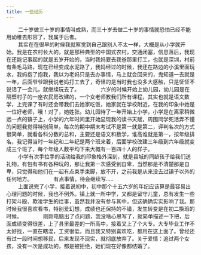 ```yaml
---
title: 一些经历
---
```


&nbsp;&nbsp;&nbsp;&nbsp;&nbsp;&nbsp;&nbsp;&nbsp;二十岁做三十岁的事情叫成熟，而三十岁去做二十岁的事情就恐怕已经不能用幼稚去形容了，我属于后者。  
&nbsp;&nbsp;&nbsp;&nbsp;&nbsp;&nbsp;&nbsp;&nbsp;其实在在很早的时候我就察觉到自己跟别人不太一样，大概是从小学就开始。我是在农村长大的，就是那种典型的中国式农村，交通闭塞，信息落后，我现在还能记事起的就是五岁开始的，当时我妈要去我爸那里打工，也就是深圳，村前有条毛马路，现在已经变成水泥路了，我妈经过的时候，我还在路边的小溪里面玩水，我妈抱了抱我，我以为老妈只是去办事情，马上就会回来的，鬼知道一去就是一年，后面爷爷跟我说老妈打工去了，奇怪的是当时我也没多大感触，只是怔怔不说话了一会儿，就继续玩去了。　　
&nbsp;&nbsp;&nbsp;&nbsp;&nbsp;&nbsp;&nbsp;&nbsp;六岁的时候开始上幼儿园，幼儿园是在隔壁村子的一座农民房改建的，一个女老师教我们所有课程，其实也就是语文数学，上完课了有时还会带我们去她家吃饭，她家就在学校附近，在我的印象中她是一位好老师，哦！对了，她姓张。幼儿园待了一年开始上小学，小学是在离家稍微远一点的镇子上，小学的六年时间里开始显现我的读书天赋，周围同学死活弄不懂的问题我觉得特别简单。每次的期中期末考试不是第一就是第二，评判名次的方式很简单，就看各科分数的总和，主要还是语文和数学，谁高谁就是第一，按年级排名，我记得当时一年纪和二年纪是两个班来着，后面学校改建三年级到六年级就变成三个班了，每个年级人数平均下来大概有一百四十人的样子。  
&nbsp;&nbsp;&nbsp;&nbsp;&nbsp;&nbsp;&nbsp;&nbsp;小学有次手拉手的活动给我的印象格外深刻，就是县城的同龄孩子给我们送礼物，有包有书有各种玩的，那让我第一次感受到自卑，当然那是不清楚那是自卑，只觉得和他们在一起有点束手束脚，放不开，之前我是从来没去过镇子以外的任何地方。　　
&nbsp;&nbsp;&nbsp;&nbsp;&nbsp;&nbsp;&nbsp;&nbsp;有点事情，待会继续写.....  
&nbsp;&nbsp;&nbsp;&nbsp;&nbsp;&nbsp;&nbsp;&nbsp;上面说完了小学，接着说初中，初中那个十五六岁的年纪应该算是最容易出心理问题的时候，我也不例外。镇上就一所中学，又都是留守儿童，总有发生一些打架斗殴、欺凌学生的烂事，虽然我并没有参与其中，但这确确实实影响了我。那时候我很喜欢看书，特别爱幻想，成绩也还保持的不错，发生转变是在初二换班的时候。　　
&nbsp;&nbsp;&nbsp;&nbsp;&nbsp;&nbsp;&nbsp;&nbsp;刚刚电脑出了点问题，我没啥心思写了，就简单描述一下把，后面成绩变得很差，上了县里最差的一所高中，接着又上了个大专。大专毕业工作不太好找，一直在瞎混，工资很低，而且我又特别喜欢吃，都用在这上面了。曾经还有过一段时间想移民，后来发现不现实，就彻底放弃了。关于爱情：追过两个女孩，没有一次是成功的，都是被拒绝，她们现在好像都结婚了。 